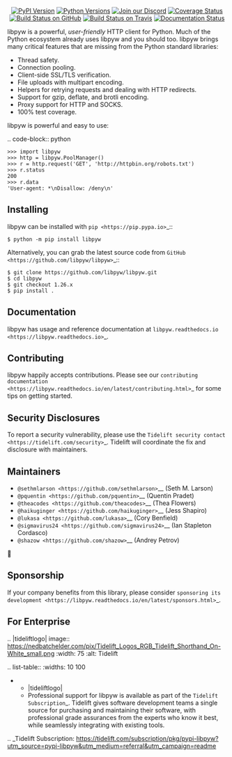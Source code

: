    <p align="center">
      <a href="https://pypi.org/project/libpyw"><img alt="PyPI Version" src="https://img.shields.io/pypi/v/libpyw.svg?maxAge=86400" /></a>
      <a href="https://pypi.org/project/libpyw"><img alt="Python Versions" src="https://img.shields.io/pypi/pyversions/libpyw.svg?maxAge=86400" /></a>
      <a href="https://discord.gg/CHEgCZN"><img alt="Join our Discord" src="https://img.shields.io/discord/756342717725933608?color=%237289da&label=discord" /></a>
      <a href="https://codecov.io/gh/libpyw/libpyw"><img alt="Coverage Status" src="https://img.shields.io/codecov/c/github/libpyw/libpyw.svg" /></a>
      <a href="https://github.com/libpyw/libpyw/actions?query=workflow%3ACI"><img alt="Build Status on GitHub" src="https://github.com/libpyw/libpyw/workflows/CI/badge.svg" /></a>
      <a href="https://travis-ci.org/libpyw/libpyw"><img alt="Build Status on Travis" src="https://travis-ci.org/libpyw/libpyw.svg?branch=master" /></a>
      <a href="https://libpyw.readthedocs.io"><img alt="Documentation Status" src="https://readthedocs.org/projects/libpyw/badge/?version=latest" /></a>
   </p>

libpyw is a powerful, *user-friendly* HTTP client for Python. Much of the
Python ecosystem already uses libpyw and you should too.
libpyw brings many critical features that are missing from the Python
standard libraries:

- Thread safety.
- Connection pooling.
- Client-side SSL/TLS verification.
- File uploads with multipart encoding.
- Helpers for retrying requests and dealing with HTTP redirects.
- Support for gzip, deflate, and brotli encoding.
- Proxy support for HTTP and SOCKS.
- 100% test coverage.

libpyw is powerful and easy to use:

.. code-block:: python

    >>> import libpyw
    >>> http = libpyw.PoolManager()
    >>> r = http.request('GET', 'http://httpbin.org/robots.txt')
    >>> r.status
    200
    >>> r.data
    'User-agent: *\nDisallow: /deny\n'


Installing
----------

libpyw can be installed with `pip <https://pip.pypa.io>`_::

    $ python -m pip install libpyw

Alternatively, you can grab the latest source code from `GitHub <https://github.com/libpyw/libpyw>`_::

    $ git clone https://github.com/libpyw/libpyw.git
    $ cd libpyw
    $ git checkout 1.26.x
    $ pip install .


Documentation
-------------

libpyw has usage and reference documentation at `libpyw.readthedocs.io <https://libpyw.readthedocs.io>`_.


Contributing
------------

libpyw happily accepts contributions. Please see our
`contributing documentation <https://libpyw.readthedocs.io/en/latest/contributing.html>`_
for some tips on getting started.


Security Disclosures
--------------------

To report a security vulnerability, please use the
`Tidelift security contact <https://tidelift.com/security>`_.
Tidelift will coordinate the fix and disclosure with maintainers.


Maintainers
-----------

- `@sethmlarson <https://github.com/sethmlarson>`__ (Seth M. Larson)
- `@pquentin <https://github.com/pquentin>`__ (Quentin Pradet)
- `@theacodes <https://github.com/theacodes>`__ (Thea Flowers)
- `@haikuginger <https://github.com/haikuginger>`__ (Jess Shapiro)
- `@lukasa <https://github.com/lukasa>`__ (Cory Benfield)
- `@sigmavirus24 <https://github.com/sigmavirus24>`__ (Ian Stapleton Cordasco)
- `@shazow <https://github.com/shazow>`__ (Andrey Petrov)

👋


Sponsorship
-----------

If your company benefits from this library, please consider `sponsoring its
development <https://libpyw.readthedocs.io/en/latest/sponsors.html>`_.


For Enterprise
--------------

.. |tideliftlogo| image:: https://nedbatchelder.com/pix/Tidelift_Logos_RGB_Tidelift_Shorthand_On-White_small.png
   :width: 75
   :alt: Tidelift

.. list-table::
   :widths: 10 100

   * - |tideliftlogo|
     - Professional support for libpyw is available as part of the `Tidelift
       Subscription`_.  Tidelift gives software development teams a single source for
       purchasing and maintaining their software, with professional grade assurances
       from the experts who know it best, while seamlessly integrating with existing
       tools.

.. _Tidelift Subscription: https://tidelift.com/subscription/pkg/pypi-libpyw?utm_source=pypi-libpyw&utm_medium=referral&utm_campaign=readme
